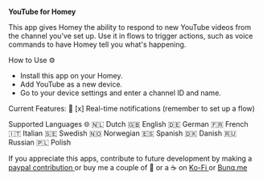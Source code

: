 **YouTube for Homey**

This app gives Homey the ability to respond to new YouTube videos from the channel you've set up.
Use it in flows to trigger actions, such as voice commands to have Homey tell you what's happening.

How to Use ⚙
- Install this app on your Homey.
- Add YouTube as a new device.
- Go to your device settings and enter a channel ID and name.

Current Features: 🔧
[x] Real-time notifications (remember to set up a flow)

Supported Languages 🌐
:netherlands: Dutch
:uk: English
:de: German
:fr: French
:it: Italian
:sweden: Swedish
:norway: Norwegian
:es: Spanish
:denmark: Danish
:ru: Russian
:poland: Polish

If you appreciate this apps, contribute to future development by making a [paypal contribution ](https://www.paypal.me/lrvdlinden)
or buy me a couple of :beers: or a :coffee: on [Ko-Fi ](https://ko-fi.com/lrvdlinden_homey#checkoutModal) or [Bunq.me ](https://bunq.me/lrvdlinden)

